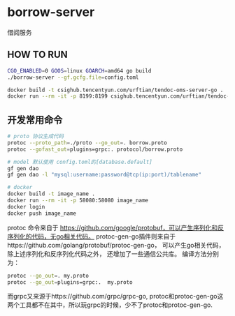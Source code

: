 # borrow-server
借阅服务
## HOW TO RUN
~~~bash
CGO_ENABLED=0 GOOS=linux GOARCH=amd64 go build
./borrow-server --gf.gcfg.file=config.toml

docker build -t csighub.tencentyun.com/urftian/tendoc-oms-server-go .
docker run --rm -it -p 8199:8199 csighub.tencentyun.com/urftian/tendoc-oms-server-go
~~~

## 开发常用命令
~~~bash
# proto 协议生成代码
protoc --proto_path=./proto --go_out=. borrow.proto
protoc --gofast_out=plugins=grpc:. protocol/borrow.proto

# model 默认使用 config.toml的[database.default]
gf gen dao
gf gen dao -l "mysql:username:password@tcp(ip:port)/tablename"

# docker
docker build -t image_name .
docker run --rm -it -p 58080:58080 image_name
docker login 
docker push image_name
~~~

protoc 命令来自于 https://github.com/google/protobuf，可以产生序列化和反序列化的代码，无go相关代码。
protoc-gen-go插件则来自于https://github.com/golang/protobuf/protoc-gen-go， 可以产生go相关代码， 除上述序列化和反序列化代码之外， 还增加了一些通信公共库。
编译方法分别为：
~~~bash
protoc --go_out=. my.proto  
protoc --go_out=plugins=grpc:.  my.proto 
~~~
而grpc又来源于https://github.com/grpc/grpc-go, protoc和protoc-gen-go这两个工具都不在其中，所以玩grpc的时候，少不了protoc和protoc-gen-go.


